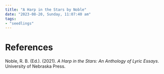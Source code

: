```yaml
---
title: "A Harp in the Stars by Noble"
date: "2023-08-20, Sunday, 11:07:40 am"
tags:
- "seedlings"
---
```




# References

Noble, R. B. (Ed.). (2021). _A Harp in the Stars: An Anthology of Lyric Essays_. University of Nebraska Press.